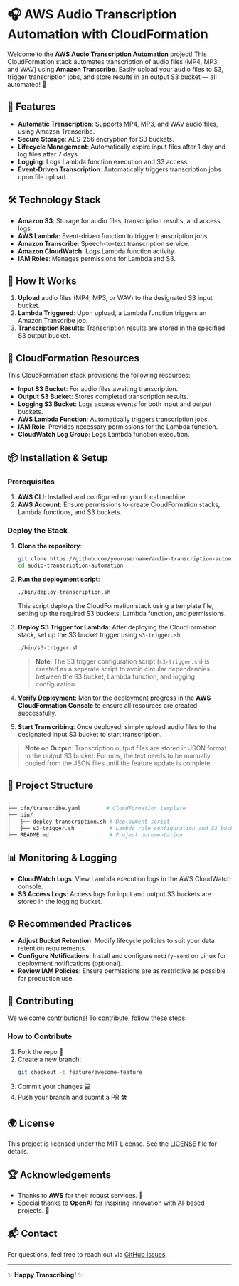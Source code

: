 # 🎧 AWS Audio Transcription Automation with CloudFormation

Welcome to the **AWS Audio Transcription Automation** project! This CloudFormation stack automates transcription of audio files (MP4, MP3, and WAV) using **Amazon Transcribe**. Easily upload your audio files to S3, trigger transcription jobs, and store results in an output S3 bucket — all automated! 🎉

## 🚀 Features
- **Automatic Transcription**: Supports MP4, MP3, and WAV audio files, using Amazon Transcribe.
- **Secure Storage**: AES-256 encryption for S3 buckets.
- **Lifecycle Management**: Automatically expire input files after 1 day and log files after 7 days.
- **Logging**: Logs Lambda function execution and S3 access.
- **Event-Driven Transcription**: Automatically triggers transcription jobs upon file upload.

## 🛠️ Technology Stack
- **Amazon S3**: Storage for audio files, transcription results, and access logs.
- **AWS Lambda**: Event-driven function to trigger transcription jobs.
- **Amazon Transcribe**: Speech-to-text transcription service.
- **Amazon CloudWatch**: Logs Lambda function activity.
- **IAM Roles**: Manages permissions for Lambda and S3.

## 🎯 How It Works
1. **Upload** audio files (MP4, MP3, or WAV) to the designated S3 input bucket.
2. **Lambda Triggered**: Upon upload, a Lambda function triggers an Amazon Transcribe job.
3. **Transcription Results**: Transcription results are stored in the specified S3 output bucket.

## 🧩 CloudFormation Resources
This CloudFormation stack provisions the following resources:
- **Input S3 Bucket**: For audio files awaiting transcription.
- **Output S3 Bucket**: Stores completed transcription results.
- **Logging S3 Bucket**: Logs access events for both input and output buckets.
- **AWS Lambda Function**: Automatically triggers transcription jobs.
- **IAM Role**: Provides necessary permissions for the Lambda function.
- **CloudWatch Log Group**: Logs Lambda function execution.

## 📦 Installation & Setup

### Prerequisites
1. **AWS CLI**: Installed and configured on your local machine.
2. **AWS Account**: Ensure permissions to create CloudFormation stacks, Lambda functions, and S3 buckets.

### Deploy the Stack
1. **Clone the repository**:
   ```bash
   git clone https://github.com/yourusername/audio-transcription-automation.git
   cd audio-transcription-automation
   ```

2. **Run the deployment script**:
   ```bash
   ./bin/deploy-transcription.sh
   ```
   
   This script deploys the CloudFormation stack using a template file, setting up the required S3 buckets, Lambda function, and permissions.

3. **Deploy S3 Trigger for Lambda**:
   After deploying the CloudFormation stack, set up the S3 bucket trigger using `s3-trigger.sh`:
   ```bash
   ./bin/s3-trigger.sh
   ```
   
   > **Note**: The S3 trigger configuration script (`s3-trigger.sh`) is created as a separate script to avoid circular dependencies between the S3 bucket, Lambda function, and logging configuration.

4. **Verify Deployment**: Monitor the deployment progress in the **AWS CloudFormation Console** to ensure all resources are created successfully.

5. **Start Transcribing**: Once deployed, simply upload audio files to the designated input S3 bucket to start transcription.

> **Note on Output**: Transcription output files are stored in JSON format in the output S3 bucket. For now, the text needs to be manually copied from the JSON files until the feature update is complete.

## 📂 Project Structure

```bash
.
├── cfn/transcribe.yaml        # CloudFormation template
├── bin/
│   ├── deploy-transcription.sh # Deployment script
│   ├── s3-trigger.sh           # Lambda role configuration and S3 bucket notifications
├── README.md                   # Project documentation
```

## 📊 Monitoring & Logging
- **CloudWatch Logs**: View Lambda execution logs in the AWS CloudWatch console.
- **S3 Access Logs**: Access logs for input and output S3 buckets are stored in the logging bucket.

## ⚙️ Recommended Practices
- **Adjust Bucket Retention**: Modify lifecycle policies to suit your data retention requirements.
- **Configure Notifications**: Install and configure `notify-send` on Linux for deployment notifications (optional).
- **Review IAM Policies**: Ensure permissions are as restrictive as possible for production use.

## 🤝 Contributing
We welcome contributions! To contribute, follow these steps:

### How to Contribute
1. Fork the repo 🍴
2. Create a new branch:
   ```bash
   git checkout -b feature/awesome-feature
   ```
3. Commit your changes 💻
4. Push your branch and submit a PR 🛠️

## 🌍 License
This project is licensed under the MIT License. See the [LICENSE](LICENSE) file for details.

## 🏆 Acknowledgements
- Thanks to **AWS** for their robust services. 💪
- Special thanks to **OpenAI** for inspiring innovation with AI-based projects. 🙌

## 📬 Contact
For questions, feel free to reach out via [GitHub Issues](https://github.com/yourusername/audio-transcription-automation/issues).

---

✨ **Happy Transcribing!** ✨